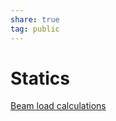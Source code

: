 ```yaml
---  
share: true  
tag: public  
---  
```

# Statics  
  
[Beam load calculations](./Beam-load-calculations.md)